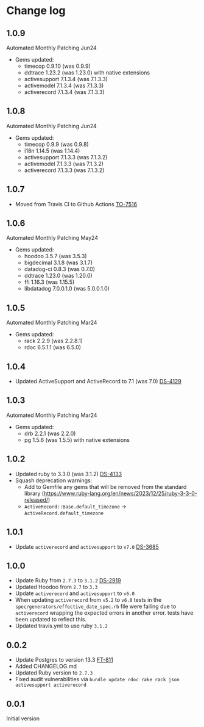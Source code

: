 # Change log

## 1.0.9

Automated Monthly Patching Jun24
- Gems updated:
  - timecop 0.9.10 (was 0.9.9)
  - ddtrace 1.23.2 (was 1.23.0) with native extensions
  - activesupport 7.1.3.4 (was 7.1.3.3)
  - activemodel 7.1.3.4 (was 7.1.3.3)
  - activerecord 7.1.3.4 (was 7.1.3.3)

## 1.0.8

Automated Monthly Patching Jun24
- Gems updated:
  - timecop 0.9.9 (was 0.9.8)
  - i18n 1.14.5 (was 1.14.4)
  - activesupport 7.1.3.3 (was 7.1.3.2)
  - activemodel 7.1.3.3 (was 7.1.3.2)
  - activerecord 7.1.3.3 (was 7.1.3.2)

## 1.0.7

- Moved from Travis CI to Github Actions [TO-7516](https://loyaltynz.atlassian.net/browse/TO-7516)

## 1.0.6

Automated Monthly Patching May24
- Gems updated:
  - hoodoo 3.5.7 (was 3.5.3)
  - bigdecimal 3.1.8 (was 3.1.7)
  - datadog-ci 0.8.3 (was 0.7.0)
  - ddtrace 1.23.0 (was 1.20.0)
  - ffi 1.16.3 (was 1.15.5)
  - libdatadog 7.0.0.1.0 (was 5.0.0.1.0)

## 1.0.5

Automated Monthly Patching Mar24
- Gems updated:
  - rack 2.2.9 (was 2.2.8.1)
  - rdoc 6.5.1.1 (was 6.5.0)

## 1.0.4

- Updated ActiveSupport and ActiveRecord to 7.1 (was 7.0) [DS-4129](https://loyaltynz.atlassian.net/browse/DS-4129)

## 1.0.3

Automated Monthly Patching Mar24
- Gems updated:
  - drb 2.2.1 (was 2.2.0)
  - pg 1.5.6 (was 1.5.5) with native extensions

## 1.0.2

- Updated ruby to 3.3.0 (was 3.1.2) [DS-4133](https://loyaltynz.atlassian.net/browse/DS-4133)
- Squash deprecation warnings:
  - Add to Gemfile any gems that will be removed from the standard library (https://www.ruby-lang.org/en/news/2023/12/25/ruby-3-3-0-released/)
  - `ActiveRecord::Base.default_timezone` -> `ActiveRecord.default_timezone`

## 1.0.1

- Update `activerecord` and `activesupport` to `v7.0` [DS-3685](https://loyaltynz.atlassian.net/browse/DS-3685)

## 1.0.0

- Update Ruby from `2.7.3` to `3.1.2` [DS-2919](https://loyaltynz.atlassian.net/browse/FT-2919)
- Updated Hoodoo from `2.7` to `3.3`
- Update `activerecord` and `activesupport` to `v6.0`
- When updating `activerecord` from `v5.2` to `v6.0` tests in the `spec/generators/effective_date_spec.rb`
  file were failing due to `activerecord` wrapping the expected errors in another error. tests have
  been updated to reflect this.
- Updated travis.yml to use ruby `3.1.2`

## 0.0.2

- Update Postgres to version 13.3 [FT-811](https://loyaltynz.atlassian.net/browse/FT-811)
- Added CHANGELOG.md
- Updated Ruby version to `2.7.3`
- Fixed audit vulnerabilities via `bundle update rdoc rake rack json activesupport activerecord`

## 0.0.1

Initial version
